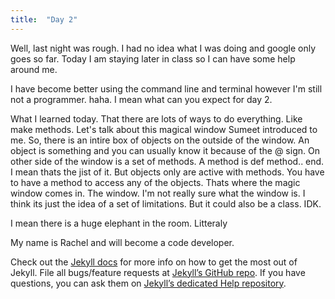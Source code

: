 ```yaml
---
title:  "Day 2"
---
```


Well, last night was rough. I had no idea what I was doing and google only goes so far. Today I am staying later in class so I can have some help around me.

I have become better using the command line and terminal however I'm still not a programmer. haha. I mean what can you expect for day 2. 

What I learned today. That there are lots of ways to do everything. Like make methods. Let's talk about this magical window Sumeet introduced to me. So, there is an intire box of objects on the outside of the window. An object is something and you can usually know it because of the @ sign. On other side of the window is a set of methods. A method is def method.. end. I mean thats the jist of it. But objects only are active with methods. You have to have a method to access any of the objects. Thats where the magic window comes in. The window. I'm not really sure what the window is. I think its just the idea of a set of limitations. But it could also be a class. IDK. 

I mean there is a huge elephant in the room. Litteraly 

My name is Rachel and will become a code developer.


Check out the [Jekyll docs][jekyll] for more info on how to get the most out of Jekyll. File all bugs/feature requests at [Jekyll’s GitHub repo][jekyll-gh]. If you have questions, you can ask them on [Jekyll’s dedicated Help repository][jekyll-help].

[jekyll]:      http://jekyllrb.com
[jekyll-gh]:   https://github.com/jekyll/jekyll
[jekyll-help]: https://github.com/jekyll/jekyll-help

